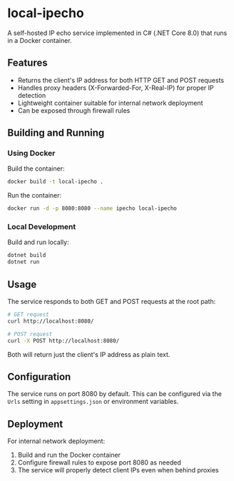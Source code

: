 # local-ipecho

A self-hosted IP echo service implemented in C# (.NET Core 8.0) that runs in a Docker container.

## Features

- Returns the client's IP address for both HTTP GET and POST requests
- Handles proxy headers (X-Forwarded-For, X-Real-IP) for proper IP detection
- Lightweight container suitable for internal network deployment
- Can be exposed through firewall rules

## Building and Running

### Using Docker

Build the container:
```bash
docker build -t local-ipecho .
```

Run the container:
```bash
docker run -d -p 8080:8080 --name ipecho local-ipecho
```

### Local Development

Build and run locally:
```bash
dotnet build
dotnet run
```

## Usage

The service responds to both GET and POST requests at the root path:

```bash
# GET request
curl http://localhost:8080/

# POST request  
curl -X POST http://localhost:8080/
```

Both will return just the client's IP address as plain text.

## Configuration

The service runs on port 8080 by default. This can be configured via the `Urls` setting in `appsettings.json` or environment variables.

## Deployment

For internal network deployment:
1. Build and run the Docker container
2. Configure firewall rules to expose port 8080 as needed
3. The service will properly detect client IPs even when behind proxies
